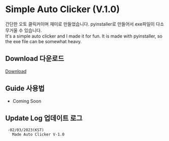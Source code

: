 # Simple Auto Clicker (V.1.0)
간단한 오토 클릭커이며 재미로 만들었습니다. pyinstaller로 만들어서 exe파일이 다소 무거울 수 있습니다.<br>
It's a simple auto clicker and I made it for fun. It is made with pyinstaller, so the exe file can be somewhat heavy.

## Download 다운로드
<a href="https://github.com/DM-09/PythonCode/releases/tag/AutoClicker">Download</a>

## Guide 사용법
- Coming Soon

## Update Log 업데이트 로그
     -02/03/2023(KST)
       Made Auto Clicker V-1.0
     
